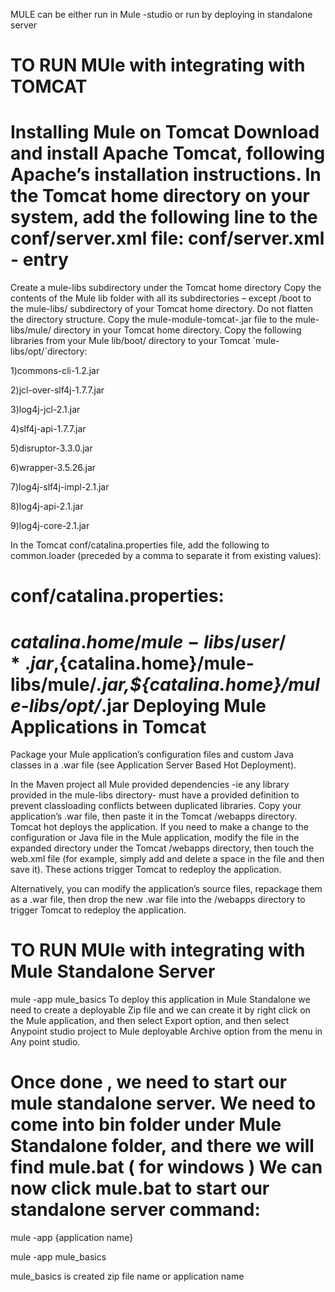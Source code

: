 MULE can be either run in Mule -studio or run by deploying in standalone server


TO RUN MUle with integrating with TOMCAT
==========================================
Installing Mule on Tomcat
Download and install Apache Tomcat, following Apache’s installation instructions.
In the Tomcat home directory on your system, add the following line to the conf/server.xml file:
conf/server.xml - entry
=========================
<Listener className="org.mule.module.tomcat.MuleTomcatListener" />
Create a mule-libs subdirectory under the Tomcat home directory
Copy the contents of the Mule lib folder with all its subdirectories – except /boot to the mule-libs/ subdirectory 
of your Tomcat home directory. Do not flatten the directory structure.
Copy the mule-module-tomcat-<version>.jar file to the mule-libs/mule/ directory in your Tomcat home directory.
Copy the following libraries from your Mule lib/boot/ directory to your Tomcat `mule-libs/opt/`directory:

1)commons-cli-1.2.jar 

2)jcl-over-slf4j-1.7.7.jar

3)log4j-jcl-2.1.jar

4)slf4j-api-1.7.7.jar

5)disruptor-3.3.0.jar

6)wrapper-3.5.26.jar

7)log4j-slf4j-impl-2.1.jar

8)log4j-api-2.1.jar

9)log4j-core-2.1.jar

In the Tomcat conf/catalina.properties file, add the following to common.loader 
(preceded by a comma to separate it from existing values):

conf/catalina.properties:
=========================
${catalina.home}/mule-libs/user/*.jar,${catalina.home}/mule-libs/mule/*.jar,${catalina.home}/mule-libs/opt/*.jar
Deploying Mule Applications in Tomcat
=====================================
Package your Mule application’s configuration files and custom Java classes in a .war file
(see Application Server Based Hot Deployment).

In the Maven project all Mule provided dependencies -ie any library provided in the 
mule-libs directory- must have a <scope>provided</scope> definition to prevent classloading conflicts
between duplicated libraries.
Copy your application’s .war file, then paste it in the Tomcat /webapps directory.
Tomcat hot deploys the application.
If you need to make a change to the configuration or Java file in the Mule application, modify 
the file in the expanded directory under the Tomcat /webapps directory, then touch the web.xml
file (for example, simply add and delete a space in the file and then save it). 
These actions trigger Tomcat to redeploy the application.

Alternatively, you can modify the application’s source files, repackage them as a .war file, then drop the
new .war file into the /webapps directory to trigger Tomcat to redeploy the application.

TO RUN MUle with integrating with Mule Standalone Server
=========================================================
mule -app mule_basics
To deploy this application in Mule Standalone we need to create a deployable Zip file
and we can create it by right click on the Mule application, and then select Export option, 
and then select Anypoint studio project to Mule deployable Archive option from the menu in Any point studio.

Once done , we need to start our mule standalone server. We need to come into bin folder 
under Mule Standalone folder, and there we will find mule.bat ( for windows )
We can now click mule.bat  to start our standalone server
command:
========
mule -app {application name}

mule -app mule_basics 

mule_basics is created zip file name or application name

